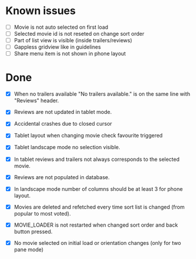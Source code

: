 # Known issues 

- [ ] Movie is not auto selected on first load
- [ ] Selected movie id is not reseted on change sort order
- [ ] Part of list view is visible (inside trailers/reviews)
- [ ] Gappless gridview like in guidelines
- [ ] Share menu item is not shown in phone layout

# Done

- [x] When no trailers available "No trailers available." is on the same line with "Reviews" header.
- [x] Reviews are not updated in tablet mode.
- [x] Accidental crashes due to closed cursor
- [x] Tablet layout when changing movie check favourite triggered
- [x] Tablet landscape mode no selection visible.
- [x] In tablet reviews and trailers not always corresponds to the selected movie.
- [x] Reviews are not populated in database.
- [x] In landscape mode number of columns should be at least 3 for phone layout.
- [x] Movies are deleted and refetched every time sort list is changed (from popular to most voted).
- [x] MOVIE_LOADER is not restarted when changed sort order and back button pressed.
- [x] No movie selected on initial load or orientation changes (only for two pane mode)

